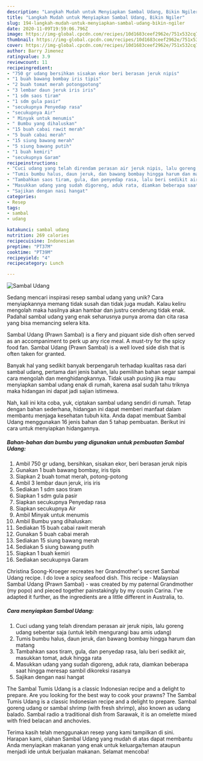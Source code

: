 ```yaml
---
description: "Langkah Mudah untuk Menyiapkan Sambal Udang, Bikin Ngiler"
title: "Langkah Mudah untuk Menyiapkan Sambal Udang, Bikin Ngiler"
slug: 194-langkah-mudah-untuk-menyiapkan-sambal-udang-bikin-ngiler
date: 2020-11-09T19:59:06.796Z
image: https://img-global.cpcdn.com/recipes/10d1683ceef2962e/751x532cq70/sambal-udang-foto-resep-utama.jpg
thumbnail: https://img-global.cpcdn.com/recipes/10d1683ceef2962e/751x532cq70/sambal-udang-foto-resep-utama.jpg
cover: https://img-global.cpcdn.com/recipes/10d1683ceef2962e/751x532cq70/sambal-udang-foto-resep-utama.jpg
author: Barry Jimenez
ratingvalue: 3.9
reviewcount: 11
recipeingredient:
- "750 gr udang bersihkan sisakan ekor beri berasan jeruk nipis"
- "1 buah bawang bombay iris tipis"
- "2 buah tomat merah potongpotong"
- "3 lembar daun jeruk iris iris"
- "1 sdm saos tiram"
- "1 sdm gula pasir"
- "secukupnya Penyedap rasa"
- "secukupnya Air"
- " Minyak untuk menumis"
- " Bumbu yang dihaluskan"
- "15 buah cabai rawit merah"
- "5 buah cabai merah"
- "15 siung bawang merah"
- "5 siung bawang putih"
- "1 buah kemiri"
- "secukupnya Garam"
recipeinstructions:
- "Cuci udang yang telah direndam perasan air jeruk nipis, lalu goreng udang sebentar saja (untuk lebih mengurangi bau amis udang)"
- "Tumis bumbu halus, daun jeruk, dan bawang bombay hingga harum dan matang"
- "Tambahkan saos tiram, gula, dan penyedap rasa, lalu beri sedikit air, masukkan tomat, aduk hingga rata"
- "Masukkan udang yang sudah digoreng, aduk rata, diamkan beberapa saat hingga meresap sambil dikoreksi rasanya"
- "Sajikan dengan nasi hangat"
categories:
- Resep
tags:
- sambal
- udang

katakunci: sambal udang 
nutrition: 269 calories
recipecuisine: Indonesian
preptime: "PT37M"
cooktime: "PT39M"
recipeyield: "4"
recipecategory: Lunch

---
```



![Sambal Udang](https://img-global.cpcdn.com/recipes/10d1683ceef2962e/751x532cq70/sambal-udang-foto-resep-utama.jpg)

Sedang mencari inspirasi resep sambal udang yang unik? Cara menyiapkannya memang tidak susah dan tidak juga mudah. Kalau keliru mengolah maka hasilnya akan hambar dan justru cenderung tidak enak. Padahal sambal udang yang enak seharusnya punya aroma dan cita rasa yang bisa memancing selera kita.

Sambal Udang (Prawn Sambal) is a fiery and piquant side dish often served as an accompaniment to perk up any rice meal. A must-try for the spicy food fan. Sambal Udang (Prawn Sambal) is a well loved side dish that is often taken for granted.

Banyak hal yang sedikit banyak berpengaruh terhadap kualitas rasa dari sambal udang, pertama dari jenis bahan, lalu pemilihan bahan segar sampai cara mengolah dan menghidangkannya. Tidak usah pusing jika mau menyiapkan sambal udang enak di rumah, karena asal sudah tahu triknya maka hidangan ini dapat jadi sajian istimewa.


Nah, kali ini kita coba, yuk, ciptakan sambal udang sendiri di rumah. Tetap dengan bahan sederhana, hidangan ini dapat memberi manfaat dalam membantu menjaga kesehatan tubuh kita. Anda dapat membuat Sambal Udang menggunakan 16 jenis bahan dan 5 tahap pembuatan. Berikut ini cara untuk menyiapkan hidangannya.

<!--inarticleads1-->

##### Bahan-bahan dan bumbu yang digunakan untuk pembuatan Sambal Udang:

1. Ambil 750 gr udang, bersihkan, sisakan ekor, beri berasan jeruk nipis
1. Gunakan 1 buah bawang bombay, iris tipis
1. Siapkan 2 buah tomat merah, potong-potong
1. Ambil 3 lembar daun jeruk, iris iris
1. Sediakan 1 sdm saos tiram
1. Siapkan 1 sdm gula pasir
1. Siapkan secukupnya Penyedap rasa
1. Siapkan secukupnya Air
1. Ambil  Minyak untuk menumis
1. Ambil  Bumbu yang dihaluskan:
1. Sediakan 15 buah cabai rawit merah
1. Gunakan 5 buah cabai merah
1. Sediakan 15 siung bawang merah
1. Sediakan 5 siung bawang putih
1. Siapkan 1 buah kemiri
1. Sediakan secukupnya Garam


Christina Soong-Kroeger recreates her Grandmother&#39;s secret Sambal Udang recipe. I do love a spicy seafood dish. This recipe - Malaysian Sambal Udang (Prawn Sambal) - was created by my paternal Grandmother (my popo) and pieced together painstakingly by my cousin Carina. I&#39;ve adapted it further, as the ingredients are a little different in Australia, to. 

<!--inarticleads2-->

##### Cara menyiapkan Sambal Udang:

1. Cuci udang yang telah direndam perasan air jeruk nipis, lalu goreng udang sebentar saja (untuk lebih mengurangi bau amis udang)
1. Tumis bumbu halus, daun jeruk, dan bawang bombay hingga harum dan matang
1. Tambahkan saos tiram, gula, dan penyedap rasa, lalu beri sedikit air, masukkan tomat, aduk hingga rata
1. Masukkan udang yang sudah digoreng, aduk rata, diamkan beberapa saat hingga meresap sambil dikoreksi rasanya
1. Sajikan dengan nasi hangat


The Sambal Tumis Udang is a classic Indonesian recipe and a delight to prepare. Are you looking for the best way to cook your prawns? The Sambal Tumis Udang is a classic Indonesian recipe and a delight to prepare. Sambal goreng udang or sambal shrimp (with fresh shrimp), also known as udang balado. Sambal radio a traditional dish from Sarawak, it is an omelette mixed with fried belacan and anchovies. 

Terima kasih telah menggunakan resep yang kami tampilkan di sini. Harapan kami, olahan Sambal Udang yang mudah di atas dapat membantu Anda menyiapkan makanan yang enak untuk keluarga/teman ataupun menjadi ide untuk berjualan makanan. Selamat mencoba!
